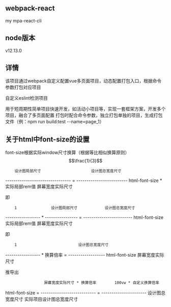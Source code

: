 ## webpack-react
my mpa-react-cli

## node版本
v12.13.0

## 详情
该项目通过webpack自定义配置vue多页面项目，动态配置打包入口，根据命令参数打包对应项目

自定义eslint检测项目

用于短周期性简单项目快速开发，如活动小项目等，实现一套框架方案，开发多个项目，融合了多页面配置
打包时配合命令参数，独立打包单独的项目，生成打包文件（例：npm run build:test --name=page_1）

## 关于html中font-size的设置
font-size根据实际window尺寸换算（根据等比相似换算原则）
$$\frac{1}{3}$$

        设计图局部尺寸                      设计图总宽度尺寸               
--------------------------------  =  -------------------------
  html-font-size * 实际局部rem值            屏幕宽度实际尺寸

即 

        1               设计图局部尺寸            设计图总宽度尺寸               
-----------------  *  ----------------  =  ------------------------
  html-font-size        实际局部rem值            屏幕宽度实际尺寸

即

        1                           设计图总宽度尺寸               
-----------------  *  换算倍率  =  ------------------
  html-font-size                   屏幕宽度实际尺寸

推导出

                     屏幕宽度实际尺寸 * 换算倍率        100vw * 自定义换算倍率    
html-font-size  =  ---------------------------  =  ----------------------
                          设计图总宽度尺寸             实际项目设计图总宽度尺寸

